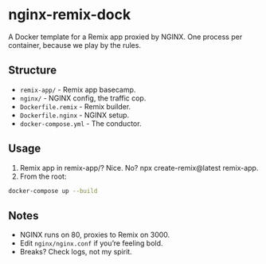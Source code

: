 # nginx-remix-dock
A Docker template for a Remix app proxied by NGINX. One process per container, because we play by the rules.

## Structure
- `remix-app/` - Remix app basecamp.
- `nginx/` - NGINX config, the traffic cop.
- `Dockerfile.remix` - Remix builder.
- `Dockerfile.nginx` - NGINX setup.
- `docker-compose.yml` - The conductor.

## Usage
1. Remix app in remix-app/? Nice. No? npx create-remix@latest remix-app.
2. From the root:
```bash
docker-compose up --build
```

## Notes
- NGINX runs on 80, proxies to Remix on 3000.
- Edit `nginx/nginx.conf` if you’re feeling bold.
- Breaks? Check logs, not my spirit.

